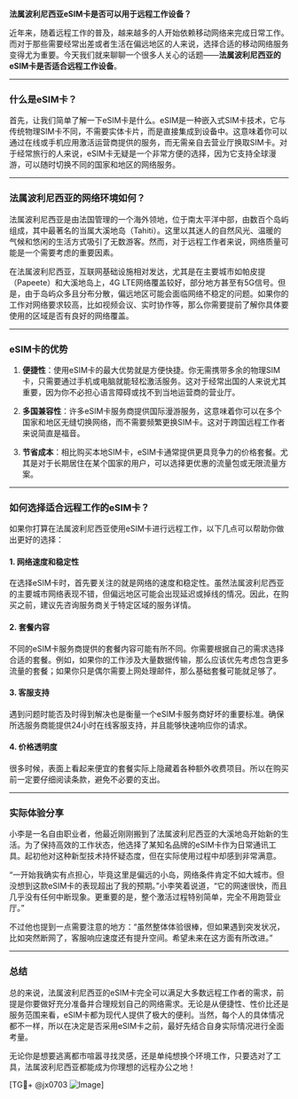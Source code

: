 **法属波利尼西亚eSIM卡是否可以用于远程工作设备？**

近年来，随着远程工作的普及，越来越多的人开始依赖移动网络来完成日常工作。而对于那些需要经常出差或者生活在偏远地区的人来说，选择合适的移动网络服务变得尤为重要。今天我们就来聊聊一个很多人关心的话题——**法属波利尼西亚的eSIM卡是否适合远程工作设备**。

---

### 什么是eSIM卡？

首先，让我们简单了解一下eSIM卡是什么。eSIM是一种嵌入式SIM卡技术，它与传统物理SIM卡不同，不需要实体卡片，而是直接集成到设备中。这意味着你可以通过在线或手机应用激活运营商提供的服务，而无需亲自去营业厅换取SIM卡。对于经常旅行的人来说，eSIM卡无疑是一个非常方便的选择，因为它支持全球漫游，可以随时切换不同的国家和地区的网络服务。

---

### 法属波利尼西亚的网络环境如何？

法属波利尼西亚是由法国管理的一个海外领地，位于南太平洋中部，由数百个岛屿组成，其中最著名的当属大溪地岛（Tahiti）。这里以其迷人的自然风光、温暖的气候和悠闲的生活方式吸引了无数游客。然而，对于远程工作者来说，网络质量可能是一个需要考虑的重要因素。

在法属波利尼西亚，互联网基础设施相对发达，尤其是在主要城市如帕皮提（Papeete）和大溪地岛上，4G LTE网络覆盖较好，部分地方甚至有5G信号。但是，由于岛屿众多且分布分散，偏远地区可能会面临网络不稳定的问题。如果你的工作对网络要求较高，比如视频会议、实时协作等，那么你需要提前了解你具体要使用的区域是否有良好的网络覆盖。

---

### eSIM卡的优势

1. **便捷性**：使用eSIM卡的最大优势就是方便快捷。你无需携带多余的物理SIM卡，只需要通过手机或电脑就能轻松激活服务。这对于经常出国的人来说尤其重要，因为你不必担心语言障碍或找不到当地运营商的营业厅。

2. **多国兼容性**：许多eSIM卡服务商提供国际漫游服务，这意味着你可以在多个国家和地区无缝切换网络，而不需要频繁更换SIM卡。这对于跨国远程工作者来说简直是福音。

3. **节省成本**：相比购买本地SIM卡，eSIM卡通常提供更具竞争力的价格套餐。尤其是对于长期居住在某个国家的用户，可以选择更优惠的流量包或无限流量方案。

---

### 如何选择适合远程工作的eSIM卡？

如果你打算在法属波利尼西亚使用eSIM卡进行远程工作，以下几点可以帮助你做出更好的选择：

#### 1. **网络速度和稳定性**
   在选择eSIM卡时，首先要关注的就是网络的速度和稳定性。虽然法属波利尼西亚的主要城市网络表现不错，但偏远地区可能会出现延迟或掉线的情况。因此，在购买之前，建议先咨询服务商关于特定区域的服务详情。

#### 2. **套餐内容**
   不同的eSIM卡服务商提供的套餐内容可能有所不同。你需要根据自己的需求选择合适的套餐。例如，如果你的工作涉及大量数据传输，那么应该优先考虑包含更多流量的套餐；如果你只是偶尔需要上网处理邮件，那么基础套餐可能就足够了。

#### 3. **客服支持**
   遇到问题时能否及时得到解决也是衡量一个eSIM卡服务商好坏的重要标准。确保所选服务商能提供24小时在线客服支持，并且能够快速响应你的请求。

#### 4. **价格透明度**
   很多时候，表面上看起来便宜的套餐实际上隐藏着各种额外收费项目。所以在购买前一定要仔细阅读条款，避免不必要的支出。

---

### 实际体验分享

小李是一名自由职业者，他最近刚刚搬到了法属波利尼西亚的大溪地岛开始新的生活。为了保持高效的工作状态，他选择了某知名品牌的eSIM卡作为日常通讯工具。起初他对这种新型技术持怀疑态度，但在实际使用过程中却感到非常满意。

“一开始我确实有点担心，毕竟这里是偏远的小岛，网络条件肯定不如大城市。但没想到这款eSIM卡的表现超出了我的预期。”小李笑着说道，“它的网速很快，而且几乎没有任何中断现象。更重要的是，整个激活过程特别简单，完全不用跑营业厅。”

不过他也提到一点需要注意的地方：“虽然整体体验很棒，但如果遇到突发状况，比如突然断网了，客服响应速度还有提升空间。希望未来在这方面有所改进。”

---

### 总结

总的来说，法属波利尼西亚的eSIM卡完全可以满足大多数远程工作者的需求，前提是你要做好充分准备并合理规划自己的网络需求。无论是从便捷性、性价比还是服务范围来看，eSIM卡都为现代人提供了极大的便利。当然，每个人的具体情况都不一样，所以在决定是否采用eSIM卡之前，最好先结合自身实际情况进行全面考量。

无论你是想要逃离都市喧嚣寻找灵感，还是单纯想换个环境工作，只要选对了工具，法属波利尼西亚都能成为你理想的远程办公之地！

[TG💪+ @jx0703 ![Image](https://github.com/user-attachments/assets/dbca1d08-cadb-493c-b0ec-ad6f7a83f270)]